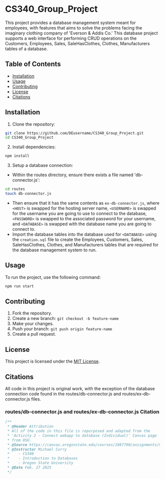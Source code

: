 # CS340_Group_Project
This project provides a database management system meant for employees, with features that aims to solve the problems facing the imaginary clothing company of 'Everson & Addis Co.' This database project supports a web interface for performing CRUD operations on the Customers, Employees, Sales, SaleHasClothes, Clothes, Manufacturers tables of a database.

## Table of Contents
- [Installation](#Installation)
- [Usage](#Usage)
- [Contributing](#Contributing)
- [License](#License)
- [Citations](#Citations)

## Installation
1. Clone the repository:
```bash
git clone https://github.com/DEusername/CS340_Group_Project.git
cd CS340_Group_Project
```

2. Install dependencies:
```bash
npm install
```

3. Setup a database connection:
- Within the routes directory, ensure there exists a file named 'db-connector.js':
```bash
cd routes
touch db-connector.js
```
- Then ensure that it has the same contents as `ex-db-connector.js`, where `<HOST>` is swapped for the hosting server name, `<USERNAME>` is swapped for the username you are going to use to connect to the database, `<PASSWORD>` is swapped to the associated password for your username, and `<DATABASE>` is swapped with the database name you are going to connect to.
- Import the database tables into the database used for `<DATABASE>` using the `creation.sql` file to create the Employees, Customers, Sales, SaleHasClothes, Clothes, and Manufacturers tables that are required for the database management system to run.

## Usage
To run the project, use the following command:
```bash
npm run start
```

## Contributing
1. Fork the repository.
2. Create a new branch: `git checkout -b feature-name`
3. Make your changes.
4. Push your branch: `git push origin feature-name`
5. Create a pull request.

## License
This project is licensed under the [MIT License](./LICENSE).

## Citations
All code in this project is original work, with the exception of the database connection code found in the routes/db-connector.js and routes/ex-db-connector.js files.

### routes/db-connector.js and routes/ex-db-connector.js Citation

```JavaScript
/**
 * @Header Attribution
 * All of the code in this file is repurposed and adapted from the
 * 'Activity 2 - Connect webapp to database (Individual)' Canvas page
 * from OSU.
 * @Source https://canvas.oregonstate.edu/courses/1987790/assignments/9888486?module_item_id=25022943
 * @Instructor Michael Curry 
 *    - CS340 
 *    - Introduction to Databases
 *    - Oregon State University
 * @Date Feb. 27 2025
 */
```